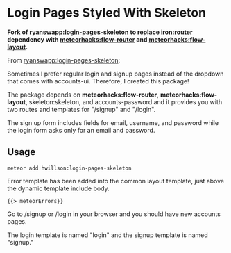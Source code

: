 # Login Pages Styled With Skeleton

**Fork of [ryanswapp:login-pages-skeleton](https://github.com/ryanswapp/login-pages-skeleton) to replace [iron:router](https://github.com/iron-meteor/iron-router) dependency with [meteorhacks:flow-router](https://github.com/meteorhacks/flow-router) and [meteorhacks:flow-layout](https://github.com/meteorhacks/flow-layout).**





From [ryanswapp:login-pages-skeleton](https://github.com/ryanswapp/login-pages-skeleton):

Sometimes I prefer regular login and signup pages instead of the dropdown that comes with accounts-ui. Therefore, I created this package!

The package depends on **meteorhacks:flow-router**, **meteorhacks:flow-layout**,  skeleton:skeleton, and accounts-password and it provides you with two routes and templates for "/signup" and "/login".

The sign up form includes fields for email, username, and password while the login form asks only for an email and password.

## Usage

    meteor add hwillson:login-pages-skeleton

Error template has been added into the common layout template, just above the dynamic template include body.

    {{> meteorErrors}}

Go to /signup or /login in your browser and you should have new accounts pages.

The login template is named "login" and the signup template is named "signup."
